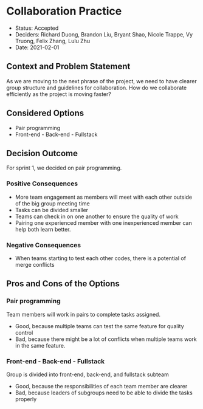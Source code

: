 # Collaboration Practice

* Status: Accepted
* Deciders: Richard Duong, Brandon Liu, Bryant Shao, Nicole Trappe, Vy Truong, Felix Zhang, Lulu Zhu
* Date: 2021-02-01

## Context and Problem Statement

As we are moving to the next phrase of the project, we need to have clearer group structure and guidelines for collaboration. How do we collaborate efficiently as the project is moving faster?


## Considered Options

* Pair programming
* Front-end - Back-end - Fullstack

## Decision Outcome

For sprint 1, we decided on pair programming.

### Positive Consequences

* More team engagement as members will meet with each other outside of the big group meeting time
* Tasks can be divided smaller
* Teams can check in on one another to ensure the quality of work
* Pairing one experienced member with one inexperienced member can help both learn better.

### Negative Consequences

* When teams starting to test each other codes, there is a potential of merge conflicts

## Pros and Cons of the Options

### Pair programming
Team members will work in pairs to complete tasks assigned. 

* Good, because multiple teams can test the same feature for quality control
* Bad, because there might be a lot of conflicts when multiple teams work in the same feature.


### Front-end - Back-end - Fullstack
Group is divided into front-end, back-end, and fullstack subteam

* Good, because the responsibilities of each team member are clearer
* Bad, because leaders of subgroups need to be able to divide the tasks properly
